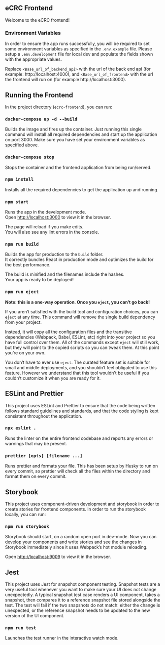 ## eCRC Frontend

Welcome to the eCRC frontend!

### Environment Variables

In order to ensure the app runs successfully, you will be required to set some environment variables as specified in the `.env.example` file. Please setup a `.env.development` file for local dev and populate the fields shown with the appropriate values.

Replace `<Base_url_of_backend_api>` with the url of the back end api (for example: http://localhost:4000), and `<Base_url_of_frontend>` with the url the frontend will run on (for example http://localhost:3000).

## Running the Frontend

In the project directory (`ecrc-frontend`), you can run:

### `docker-compose up -d --build`

Builds the image and fires up the container. Just running this single command will install all required dependencies and start up the application on port 3000. Make sure you have set your environment variables as specified above.

### `docker-compose stop`

Stops the container and the frontend application from being run/served.

### `npm install`

Installs all the required dependencies to get the application up and running.

### `npm start`

Runs the app in the development mode.<br />
Open [http://localhost:3000](http://localhost:3000) to view it in the browser.

The page will reload if you make edits.<br />
You will also see any lint errors in the console.

### `npm run build`

Builds the app for production to the `build` folder.<br />
It correctly bundles React in production mode and optimizes the build for the best performance.

The build is minified and the filenames include the hashes.<br />
Your app is ready to be deployed!

### `npm run eject`

**Note: this is a one-way operation. Once you `eject`, you can’t go back!**

If you aren’t satisfied with the build tool and configuration choices, you can `eject` at any time. This command will remove the single build dependency from your project.

Instead, it will copy all the configuration files and the transitive dependencies (Webpack, Babel, ESLint, etc) right into your project so you have full control over them. All of the commands except `eject` will still work, but they will point to the copied scripts so you can tweak them. At this point you’re on your own.

You don’t have to ever use `eject`. The curated feature set is suitable for small and middle deployments, and you shouldn’t feel obligated to use this feature. However we understand that this tool wouldn’t be useful if you couldn’t customize it when you are ready for it.

## ESLint and Prettier

This project uses ESLint and Prettier to ensure that the code being written follows standard guidelines and standards, and that the code styling is kept consistent throughout the application.

### `npx eslint .`

Runs the linter on the entire frontend codebase and reports any errors or warnings that may be present.

### `prettier [opts] [filename ...]`

Runs prettier and formats your file. This has been setup by Husky to run on every commit, so prettier will check all the files within the directory and format them on every commit.

## Storybook

This project uses component-driven development and storybook in order to create stories for frontend components. In order to run the storybook locally, you can run:

### `npm run storybook`

Storybook should start, on a random open port in dev-mode. Now you can develop your components and write stories and see the changes in Storybook immediately since it uses Webpack’s hot module reloading.<br />

Open [http://localhost:9009](http://localhost:9009) to view it in the browser.

## Jest

This project uses Jest for snapshot component testing. Snapshot tests are a very useful tool whenever you want to make sure your UI does not change unexpectedly. A typical snapshot test case renders a UI component, takes a snapshot, then compares it to a reference snapshot file stored alongside the test. The test will fail if the two snapshots do not match: either the change is unexpected, or the reference snapshot needs to be updated to the new version of the UI component.

### `npm run test`

Launches the test runner in the interactive watch mode.
